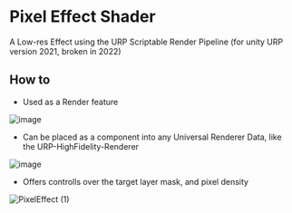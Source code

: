 # Pixel Effect Shader
A Low-res Effect using the URP Scriptable Render Pipeline (for unity URP version 2021, broken in 2022)

## How to
- Used as a Render feature

![image](https://user-images.githubusercontent.com/25873918/187325786-ab0ad597-58e0-4103-b19b-f1d94078858e.png)

- Can be placed as a component into any Universal Renderer Data, like the URP-HighFidelity-Renderer

![image](https://user-images.githubusercontent.com/25873918/187325729-f332ef27-2566-4240-bf99-bd9240f45835.png)

- Offers controlls over the target layer mask, and pixel density

![PixelEffect (1)](https://user-images.githubusercontent.com/25873918/187332126-943d3a50-ed9e-4878-8f33-82a83ae58fb8.gif)
